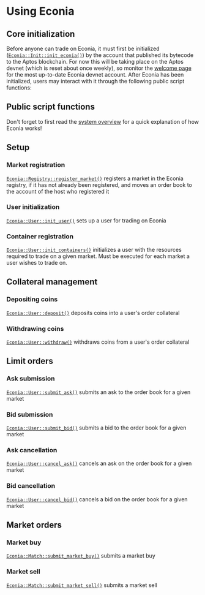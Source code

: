 # Using Econia

## Core initialization

Before anyone can trade on Econia, it must first be initialized ([`Econia::Init::init_econia()`](../../src/move/econia/build/Econia/docs/Init.md#0xc0deb00c_Init_init_econia)) by the account that published its bytecode to the Aptos blockchain.
For now this will be taking place on the Aptos devnet (which is reset about once weekly), so monitor the [welcome page](welcome.md#Devnet-account) for the most up-to-date Econia devnet account.
After Econia has been initialized, users may interact with it through the following public script functions:

## Public script functions

Don't forget to first read the [system overview](https://econia.dev/design-overview) for a quick explanation of how Econia works!

## Setup

### Market registration

[`Econia::Registry::register_market()`](../../src/move/econia/build/Econia/docs/Registry.md#0xc0deb00c_Registry_register_market) registers a market in the Econia registry, if it has not already been registered, and moves an order book to the account of the host who registered it

### User initialization

[`Econia::User::init_user()`](../../src/move/econia/build/Econia/docs/User.md#0xc0deb00c_User_init_user) sets up a user for trading on Econia

### Container registration

[`Econia::User::init_containers()`](../../src/move/econia/build/Econia/docs/User.md#0xc0deb00c_User_init_containers) initializes a user with the resources required to trade on a given market.
Must be executed for each market a user wishes to trade on.

## Collateral management

### Depositing coins

[`Econia::User::deposit()`](../../src/move/econia/build/Econia/docs/User.md#0xc0deb00c_User_deposit) deposits coins into a user's order collateral

### Withdrawing coins

[`Econia::User::withdraw()`](../../src/move/econia/build/Econia/docs/User.md#0xc0deb00c_User_withdraw) withdraws coins from a user's order collateral

## Limit orders

### Ask submission

[`Econia::User::submit_ask()`](../../src/move/econia/build/Econia/docs/User.md#0xc0deb00c_User_submit_ask) submits an ask to the order book for a given market

### Bid submission

[`Econia::User::submit_bid()`](../../src/move/econia/build/Econia/docs/User.md#0xc0deb00c_User_submit_bid) submits a bid to the order book for a given market

### Ask cancellation

[`Econia::User::cancel_ask()`](../../src/move/econia/build/Econia/docs/User.md#0xc0deb00c_User_cancel_ask) cancels an ask on the order book for a given market

### Bid cancellation

[`Econia::User::cancel_bid()`](../../src/move/econia/build/Econia/docs/User.md#0xc0deb00c_User_cancel_bid) cancels a bid on the order book for a given market

## Market orders

### Market buy

[`Econia::Match::submit_market_buy()`](../../src/move/econia/build/Econia/docs/Match.md#0xc0deb00c_Match_submit_market_buy) submits a market buy

### Market sell

[`Econia::Match::submit_market_sell()`](../../src/move/econia/build/Econia/docs/Match.md#0xc0deb00c_Match_submit_market_sell) submits a market sell
